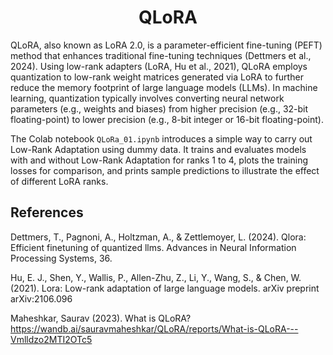 <h1 align="center">QLoRA</h1>

<!--- Parameter-efficient finetuning methods reduce the memory footprint during training by freezing a pretrained LLM and only training a small number of additional parameters, often called adapters. 
full fine-tuning (FT).

https://brev.dev/blog/how-qlora-works

--->


QLoRA, also known as LoRA 2.0, is a parameter-efficient fine-tuning (PEFT) method that enhances traditional fine-tuning techniques (Dettmers et al., 2024). Using low-rank adapters (LoRA, Hu et al., 2021), QLoRA employs quantization to low-rank weight matrices generated via LoRA to further reduce the memory footprint of large language models (LLMs). In machine learning, quantization typically involves converting neural network parameters (e.g., weights and biases) from higher precision (e.g., 32-bit floating-point) to lower precision (e.g., 8-bit integer or 16-bit floating-point).

 
The Colab notebook `QLoRa_01.ipynb` introduces a simple way to carry out Low-Rank Adaptation using dummy data. It trains and evaluates models with and without Low-Rank Adaptation for ranks 1 to 4, plots the training losses for comparison, and prints sample predictions to illustrate the effect of different LoRA ranks.


## References
Dettmers, T., Pagnoni, A., Holtzman, A., & Zettlemoyer, L. (2024). Qlora: Efficient finetuning of quantized llms. Advances in Neural Information Processing Systems, 36.

Hu, E. J., Shen, Y., Wallis, P., Allen-Zhu, Z., Li, Y., Wang, S., & Chen, W. (2021). Lora: Low-rank adaptation of large language models. arXiv preprint arXiv:2106.096

Maheshkar, Saurav (2023). What is QLoRA? https://wandb.ai/sauravmaheshkar/QLoRA/reports/What-is-QLoRA---Vmlldzo2MTI2OTc5

